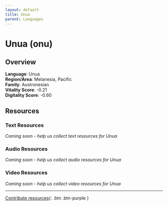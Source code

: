 ```yaml
---
layout: default
title: Unua
parent: Languages
---
```


# Unua (onu)

## Overview

**Language**: Unua  
**Region/Area**: Melanesia, Pacific  
**Family**: Austronesian  
**Vitality Score**: -0.21  
**Digitality Score**: -0.60  

## Resources

### Text Resources
*Coming soon - help us collect text resources for Unua*

### Audio Resources
*Coming soon - help us collect audio resources for Unua*

### Video Resources
*Coming soon - help us collect video resources for Unua*

---

[Contribute resources](https://fairtrain.github.io/){: .btn .btn-purple }
